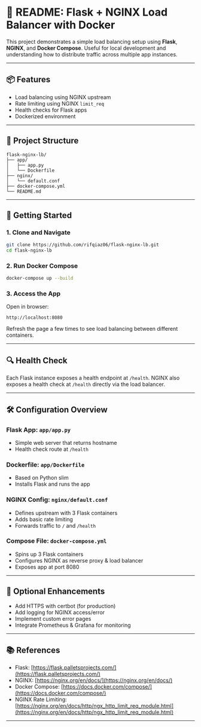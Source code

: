 # 📘 README: Flask + NGINX Load Balancer with Docker

This project demonstrates a simple load balancing setup using **Flask**, **NGINX**, and **Docker Compose**. Useful for local development and understanding how to distribute traffic across multiple app instances.

---

## 📦 Features

- Load balancing using NGINX upstream
- Rate limiting using NGINX `limit_req`
- Health checks for Flask apps
- Dockerized environment

---

## 📁 Project Structure

```
flask-nginx-lb/
├── app/
│   ├── app.py
│   └── Dockerfile
├── nginx/
│   └── default.conf
├── docker-compose.yml
└── README.md
```

---

## 🚀 Getting Started

### 1. Clone and Navigate

```bash
git clone https://github.com/rifqiaz06/flask-nginx-lb.git
cd flask-nginx-lb
```

### 2. Run Docker Compose

```bash
docker-compose up --build
```

### 3. Access the App

Open in browser:

```
http://localhost:8080
```

Refresh the page a few times to see load balancing between different containers.

---

## 🔍 Health Check

Each Flask instance exposes a health endpoint at `/health`. NGINX also exposes a health check at `/health` directly via the load balancer.

---

## 🛠️ Configuration Overview

### Flask App: `app/app.py`

- Simple web server that returns hostname
- Health check route at `/health`

### Dockerfile: `app/Dockerfile`

- Based on Python slim
- Installs Flask and runs the app

### NGINX Config: `nginx/default.conf`

- Defines upstream with 3 Flask containers
- Adds basic rate limiting
- Forwards traffic to `/` and `/health`

### Compose File: `docker-compose.yml`

- Spins up 3 Flask containers
- Configures NGINX as reverse proxy & load balancer
- Exposes app at port 8080

---

## 🌈 Optional Enhancements

- Add HTTPS with certbot (for production)
- Add logging for NGINX access/error
- Implement custom error pages
- Integrate Prometheus & Grafana for monitoring

---

## 📚 References

- Flask: [https://flask.palletsprojects.com/](https://flask.palletsprojects.com/)
- NGINX: [https://nginx.org/en/docs/](https://nginx.org/en/docs/)
- Docker Compose: [https://docs.docker.com/compose/](https://docs.docker.com/compose/)
- NGINX Rate Limiting: [https://nginx.org/en/docs/http/ngx_http_limit_req_module.html](https://nginx.org/en/docs/http/ngx_http_limit_req_module.html)

---
